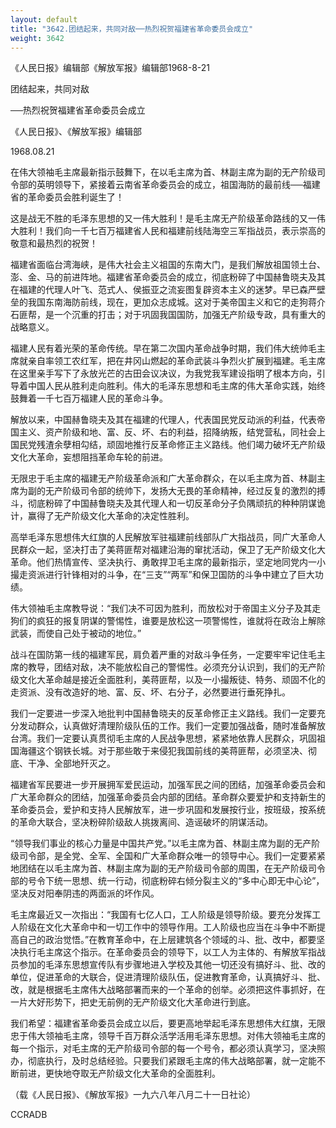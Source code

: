 ```yaml
---
layout: default
title: "3642.团结起来，共同对敌──热烈祝贺福建省革命委员会成立"
weight: 3642
---
```


《人民日报》编辑部《解放军报》编辑部1968-8-21

团结起来，共同对敌

──热烈祝贺福建省革命委员会成立

《人民日报》、《解放军报》编辑部

1968.08.21

在伟大领袖毛主席最新指示鼓舞下，在以毛主席为首、林副主席为副的无产阶级司令部的英明领导下，紧接着云南省革命委员会的成立，祖国海防的最前线──福建省的革命委员会胜利诞生了！

这是战无不胜的毛泽东思想的又一伟大胜利！是毛主席无产阶级革命路线的又一伟大胜利！我们向一千七百万福建省人民和福建前线陆海空三军指战员，表示崇高的敬意和最热烈的祝贺！

福建省面临台湾海峡，是伟大社会主义祖国的东南大门，是我们解放祖国领土台、澎、金、马的前进阵地。福建省革命委员会的成立，彻底粉碎了中国赫鲁晓夫及其在福建的代理人叶飞、范式人、侯振亚之流妄图复辟资本主义的迷梦。早已森严壁垒的我国东南海防前线，现在，更加众志成城。这对于美帝国主义和它的走狗蒋介石匪帮，是一个沉重的打击；对于巩固我国国防，加强无产阶级专政，具有重大的战略意义。

福建人民有着光荣的革命传统。早在第二次国内革命战争时期，我们伟大统帅毛主席就亲自率领工农红军，把在井冈山燃起的革命武装斗争烈火扩展到福建。毛主席在这里亲手写下了永放光芒的古田会议决议，为我党我军建设指明了根本方向，引导着中国人民从胜利走向胜利。伟大的毛泽东思想和毛主席的伟大革命实践，始终鼓舞着一千七百万福建人民的革命斗争。

解放以来，中国赫鲁晓夫及其在福建的代理人，代表国民党反动派的利益，代表帝国主义、资产阶级和地、富、反、坏、右的利益，招降纳叛，结党营私，同社会上国民党残渣余孽相勾结，顽固地推行反革命修正主义路线。他们竭力破坏无产阶级文化大革命，妄想阻挡革命车轮的前进。

无限忠于毛主席的福建无产阶级革命派和广大革命群众，在以毛主席为首、林副主席为副的无产阶级司令部的统帅下，发扬大无畏的革命精神，经过反复的激烈的搏斗，彻底粉碎了中国赫鲁晓夫及其代理人和一切反革命分子负隅顽抗的种种阴谋诡计，赢得了无产阶级文化大革命的决定性胜利。

高举毛泽东思想伟大红旗的人民解放军驻福建前线部队广大指战员，同广大革命人民群众一起，坚决打击了美蒋匪帮对福建沿海的窜扰活动，保卫了无产阶级文化大革命。他们热情宣传、坚决执行、勇敢捍卫毛主席的最新指示，坚定地同党内一小撮走资派进行针锋相对的斗争，在“三支”“两军”和保卫国防的斗争中建立了巨大功绩。

伟大领袖毛主席教导说：“我们决不可因为胜利，而放松对于帝国主义分子及其走狗们的疯狂的报复阴谋的警惕性，谁要是放松这一项警惕性，谁就将在政治上解除武装，而使自己处于被动的地位。”

战斗在国防第一线的福建军民，肩负着严重的对敌斗争任务，一定要牢牢记住毛主席的教导，团结对敌，决不能放松自己的警惕性。必须充分认识到，我们的无产阶级文化大革命越是接近全面胜利，美蒋匪帮，以及一小撮叛徒、特务、顽固不化的走资派、没有改造好的地、富、反、坏、右分子，必然要进行垂死挣扎。

我们一定要进一步深入地批判中国赫鲁晓夫的反革命修正主义路线。我们一定要充分发动群众，认真做好清理阶级队伍的工作。我们一定要加强战备，随时准备解放台湾。我们一定要认真贯彻毛主席的人民战争思想，紧紧地依靠人民群众，巩固祖国海疆这个钢铁长城。对于那些敢于来侵犯我国前线的美蒋匪帮，必须坚决、彻底、干净、全部地歼灭之。

福建省军民要进一步开展拥军爱民运动，加强军民之间的团结，加强革命委员会和广大革命群众的团结，加强革命委员会内部的团结。革命群众要爱护和支持新生的革命委员会，爱护和支持人民解放军，进一步巩固和发展按行业，按班级，按系统的革命大联合，坚决粉碎阶级敌人挑拨离间、造谣破坏的阴谋活动。

“领导我们事业的核心力量是中国共产党。”以毛主席为首、林副主席为副的无产阶级司令部，是全党、全军、全国和广大革命群众唯一的领导中心。我们一定要紧紧地团结在以毛主席为首、林副主席为副的无产阶级司令部的周围，在无产阶级司令部的号令下统一思想、统一行动，彻底粉碎右倾分裂主义的“多中心即无中心论”，坚决反对阳奉阴违的两面派的坏作风。

毛主席最近又一次指出：“我国有七亿人口，工人阶级是领导阶级。要充分发挥工人阶级在文化大革命中和一切工作中的领导作用。工人阶级也应当在斗争中不断提高自己的政治觉悟。”在教育革命中，在上层建筑各个领域的斗、批、改中，都要坚决执行毛主席这个指示。在革命委员会的领导下，以工人为主体的、有解放军指战员参加的毛泽东思想宣传队有步骤地进入学校及其他一切还没有搞好斗、批、改的单位，促进革命的大联合，促进清理阶级队伍，促进教育革命，认真搞好斗、批、改，就是根据毛主席伟大战略部署而来的一个革命的创举。必须把这件事抓好，在一片大好形势下，把史无前例的无产阶级文化大革命进行到底。

我们希望：福建省革命委员会成立以后，要更高地举起毛泽东思想伟大红旗，无限忠于伟大领袖毛主席，领导千百万群众活学活用毛泽东思想。对伟大领袖毛主席的每一个指示，对毛主席的无产阶级司令部的每一个号令，都必须认真学习，坚决照办，彻底执行，及时总结经验。只要我们紧跟毛主席的伟大战略部署，就一定能不断前进，更快地夺取无产阶级文化大革命的全面胜利。

（载《人民日报》、《解放军报》一九六八年八月二十一日社论）

CCRADB

